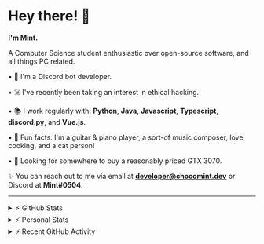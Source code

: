 # Hey there! 👋

**I'm Mint.**

A Computer Science student enthusiastic over open-source software, and all things PC related.

• 👾 I'm a Discord bot developer.

• ☠️ I've recently been taking an interest in ethical hacking.

• 📚 I work regularly with: **Python**, **Java**, **Javascript**, **Typescript**, **discord.py**, and **Vue.js**.

• 🍛 Fun facts: I'm a guitar & piano player, a sort-of music composer, love cooking, and a cat person!

• 🔎 Looking for somewhere to buy a reasonably priced GTX 3070.

✨ You can reach out to me via email at **developer@chocomint.dev** or Discord at **Mint#0504**.

---

<details>
    <summary>⚡ GitHub Stats</summary>

<img height="160px" align="center" alt="Mint's GitHub Stats" src="https://github-readme-stats-lunarmint.vercel.app/api?username=lunarmint&count_private=true&show_icons=true&hide_title=true&hide_border=true&title_color=00ffdf&icon_color=00ffdf&text_color=141823&bg_color=0,4158d0,c850c0,ffcc70&include_all_commits=false"/>

<img align="center" alt="Mint's Most Used Languages" src="https://github-readme-stats-lunarmint.vercel.app/api/top-langs/?username=lunarmint&hide_title=true&hide_border=true&langs_count=8&layout=compact&title_color=141823&bg_color=0,ffcc70,c850c0,4158d0"/>

</details>

<details>
    <summary>⚡ Personal Stats</summary>

<!--START_SECTION:waka-->
![Profile Views](http://img.shields.io/badge/Profile%20Views-1-blue)

![Lines of code](https://img.shields.io/badge/From%20Hello%20World%20I%27ve%20Written-163968%20lines%20of%20code-blue)

**I'm an Early 🐤** 

```text
🌞 Morning    56 commits     ████░░░░░░░░░░░░░░░░░░░░░   18.36% 
🌆 Daytime    101 commits    ████████░░░░░░░░░░░░░░░░░   33.11% 
🌃 Evening    60 commits     █████░░░░░░░░░░░░░░░░░░░░   19.67% 
🌙 Night      88 commits     ███████░░░░░░░░░░░░░░░░░░   28.85%

```
📅 **I'm Most Productive on Monday** 

```text
Monday       92 commits     ███████░░░░░░░░░░░░░░░░░░   30.16% 
Tuesday      34 commits     ██░░░░░░░░░░░░░░░░░░░░░░░   11.15% 
Wednesday    17 commits     █░░░░░░░░░░░░░░░░░░░░░░░░   5.57% 
Thursday     65 commits     █████░░░░░░░░░░░░░░░░░░░░   21.31% 
Friday       48 commits     ████░░░░░░░░░░░░░░░░░░░░░   15.74% 
Saturday     26 commits     ██░░░░░░░░░░░░░░░░░░░░░░░   8.52% 
Sunday       23 commits     ██░░░░░░░░░░░░░░░░░░░░░░░   7.54%

```


📊 **This Week I Spent My Time On** 

```text
💬 Programming Languages: 
Python                   17 hrs 46 mins      ███████████████████░░░░░░   78.14% 
C++                      3 hrs 46 mins       ████░░░░░░░░░░░░░░░░░░░░░   16.6% 
Other                    1 hr 8 mins         █░░░░░░░░░░░░░░░░░░░░░░░░   5.03% 
Text                     2 mins              ░░░░░░░░░░░░░░░░░░░░░░░░░   0.19% 
C                        0 secs              ░░░░░░░░░░░░░░░░░░░░░░░░░   0.04%

🔥 Editors: 
PyCharm                  18 hrs 57 mins      ████████████████████░░░░░   83.35% 
CLion                    3 hrs 47 mins       ████░░░░░░░░░░░░░░░░░░░░░   16.65%

🐱‍💻 Projects: 
Chiya                    18 hrs 57 mins      ████████████████████░░░░░   83.35% 
project1                 3 hrs 47 mins       ████░░░░░░░░░░░░░░░░░░░░░   16.65%

💻 Operating System: 
Windows                  22 hrs 44 mins      █████████████████████████   100.0%

```

**I Mostly Code in Python** 

```text
Python                   6 repos             ███████░░░░░░░░░░░░░░░░░░   28.57% 
C                        5 repos             ██████░░░░░░░░░░░░░░░░░░░   23.81% 
Java                     3 repos             ███░░░░░░░░░░░░░░░░░░░░░░   14.29% 
Clojure                  2 repos             ██░░░░░░░░░░░░░░░░░░░░░░░   9.52% 
Scala                    2 repos             ██░░░░░░░░░░░░░░░░░░░░░░░   9.52%

```



 Last Updated on 16/09/2021
<!--END_SECTION:waka-->

</details>

<details>
    <summary>⚡ Recent GitHub Activity</summary>

<!--START_SECTION:activity-->
1. 💪 Opened PR [#105](https://github.com/ranimepiracy/chiya/pull/105) in [ranimepiracy/chiya](https://github.com/ranimepiracy/chiya)
2. ❌ Closed PR [#103](https://github.com/ranimepiracy/chiya/pull/103) in [ranimepiracy/chiya](https://github.com/ranimepiracy/chiya)
3. 💪 Opened PR [#103](https://github.com/ranimepiracy/chiya/pull/103) in [ranimepiracy/chiya](https://github.com/ranimepiracy/chiya)
4. 🎉 Merged PR [#102](https://github.com/ranimepiracy/chiya/pull/102) in [ranimepiracy/chiya](https://github.com/ranimepiracy/chiya)
5. 🎉 Merged PR [#101](https://github.com/ranimepiracy/chiya/pull/101) in [ranimepiracy/chiya](https://github.com/ranimepiracy/chiya)
<!--END_SECTION:activity-->

</details>
